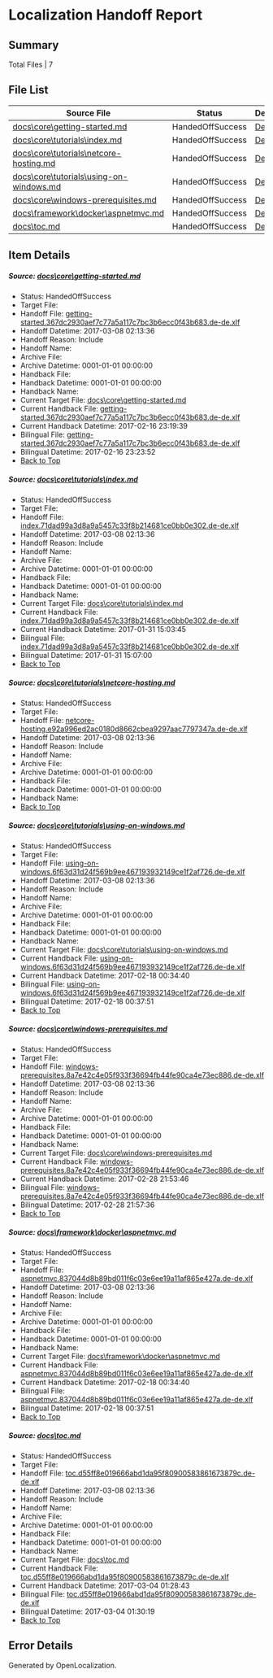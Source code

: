 # <a name='report-top'></a> Localization Handoff Report

## Summary
 Total Files | 7

## File List
 Source File | Status | Details 
 ----------- | ------ | ------- 
 [docs\core\getting-started.md](https://github.com/dotnet/docs/blob/9d770d008ff1223499de36b2b7b731d8ff6f0f2b/docs/core/getting-started.md) | HandedOffSuccess | [Details](#1b2e36322cc1d55e687d98b64d03e4b96314d4ec44)
 [docs\core\tutorials\index.md](https://github.com/dotnet/docs/blob/9d770d008ff1223499de36b2b7b731d8ff6f0f2b/docs/core/tutorials/index.md) | HandedOffSuccess | [Details](#7b9279642d97868f155dfb1e5835bc941277085f101)
 [docs\core\tutorials\netcore-hosting.md](https://github.com/dotnet/docs/blob/9d770d008ff1223499de36b2b7b731d8ff6f0f2b/docs/core/tutorials/netcore-hosting.md) | HandedOffSuccess | [Details](#7618af5bed33d2e1801b1a9c1351a1d09d49b86e110)
 [docs\core\tutorials\using-on-windows.md](https://github.com/dotnet/docs/blob/9d770d008ff1223499de36b2b7b731d8ff6f0f2b/docs/core/tutorials/using-on-windows.md) | HandedOffSuccess | [Details](#b2f82cacd37387a9bb8f593887be64b0e626913f114)
 [docs\core\windows-prerequisites.md](https://github.com/dotnet/docs/blob/9d770d008ff1223499de36b2b7b731d8ff6f0f2b/docs/core/windows-prerequisites.md) | HandedOffSuccess | [Details](#7baeed0cda37e9901c042f696740a0cf9fe039d4119)
 [docs\framework\docker\aspnetmvc.md](https://github.com/dotnet/docs/blob/9d770d008ff1223499de36b2b7b731d8ff6f0f2b/docs/framework/docker/aspnetmvc.md) | HandedOffSuccess | [Details](#96ae387928e5cb433606b0950270f8c7db8470113111)
 [docs\toc.md](https://github.com/dotnet/docs/blob/9d770d008ff1223499de36b2b7b731d8ff6f0f2b/docs/toc.md) | HandedOffSuccess | [Details](#8eb15b67fc042d4aa26b973f0bfe1cce0634ab113443)

## Item Details
##### <a name='1b2e36322cc1d55e687d98b64d03e4b96314d4ec44'></a> Source: [docs\core\getting-started.md](https://github.com/dotnet/docs/blob/9d770d008ff1223499de36b2b7b731d8ff6f0f2b/docs/core/getting-started.md)
* Status: HandedOffSuccess
* Target File: 
* Handoff File: [getting-started.367dc2930aef7c77a5a117c7bc3b6ecc0f43b683.de-de.xlf](https://github.com/dotnet/docs.handoff/blob/57d5118a139533b7566d94123a1f55984d74d1a2/ol-handoff/dotnet/docs.de-de/master/dotnet-core/getting-started.367dc2930aef7c77a5a117c7bc3b6ecc0f43b683.de-de.xlf)
* Handoff Datetime: 2017-03-08 02:13:36
* Handoff Reason: Include
* Handoff Name: 
* Archive File: 
* Archive Datetime: 0001-01-01 00:00:00
* Handback File: 
* Handback Datetime: 0001-01-01 00:00:00
* Handback Name: 
* Current Target File: [docs\core\getting-started.md](https://github.com/dotnet/docs.de-de/blob/107a17b580546c5593f8dc9000acecde67352d2f/docs/core/getting-started.md)
* Current Handback File: [getting-started.367dc2930aef7c77a5a117c7bc3b6ecc0f43b683.de-de.xlf](https://github.com/dotnet/docs.handback/blob/07df72b215ac7ae61edd3d44a96d98a77f472ff6/ol-handback/dotnet/docs.de-de/master/dotnet-core/getting-started.367dc2930aef7c77a5a117c7bc3b6ecc0f43b683.de-de.xlf)
* Current Handback Datetime: 2017-02-16 23:19:39
* Bilingual File: [getting-started.367dc2930aef7c77a5a117c7bc3b6ecc0f43b683.de-de.xlf](https://github.com/dotnet/docs.handback/blob/07df72b215ac7ae61edd3d44a96d98a77f472ff6/ol-handback/dotnet/docs.de-de/master/dotnet-core/getting-started.367dc2930aef7c77a5a117c7bc3b6ecc0f43b683.de-de.xlf)
* Bilingual Datetime: 2017-02-16 23:23:52
* [Back to Top](#report-top)

##### <a name='7b9279642d97868f155dfb1e5835bc941277085f101'></a> Source: [docs\core\tutorials\index.md](https://github.com/dotnet/docs/blob/9d770d008ff1223499de36b2b7b731d8ff6f0f2b/docs/core/tutorials/index.md)
* Status: HandedOffSuccess
* Target File: 
* Handoff File: [index.71dad99a3d8a9a5457c33f8b214681ce0bb0e302.de-de.xlf](https://github.com/dotnet/docs.handoff/blob/57d5118a139533b7566d94123a1f55984d74d1a2/ol-handoff/dotnet/docs.de-de/master/dotnet-core/index.71dad99a3d8a9a5457c33f8b214681ce0bb0e302.de-de.xlf)
* Handoff Datetime: 2017-03-08 02:13:36
* Handoff Reason: Include
* Handoff Name: 
* Archive File: 
* Archive Datetime: 0001-01-01 00:00:00
* Handback File: 
* Handback Datetime: 0001-01-01 00:00:00
* Handback Name: 
* Current Target File: [docs\core\tutorials\index.md](https://github.com/dotnet/docs.de-de/blob/dd0f32947eb56d63d75070724f3a7ace5b80066e/docs/core/tutorials/index.md)
* Current Handback File: [index.71dad99a3d8a9a5457c33f8b214681ce0bb0e302.de-de.xlf](https://github.com/dotnet/docs.handback/blob/303980ac6087c3d24c039785e1ce18133d073160/ol-handback/dotnet/docs.de-de/master/dotnet-core/index.71dad99a3d8a9a5457c33f8b214681ce0bb0e302.de-de.xlf)
* Current Handback Datetime: 2017-01-31 15:03:45
* Bilingual File: [index.71dad99a3d8a9a5457c33f8b214681ce0bb0e302.de-de.xlf](https://github.com/dotnet/docs.handback/blob/303980ac6087c3d24c039785e1ce18133d073160/ol-handback/dotnet/docs.de-de/master/dotnet-core/index.71dad99a3d8a9a5457c33f8b214681ce0bb0e302.de-de.xlf)
* Bilingual Datetime: 2017-01-31 15:07:00
* [Back to Top](#report-top)

##### <a name='7618af5bed33d2e1801b1a9c1351a1d09d49b86e110'></a> Source: [docs\core\tutorials\netcore-hosting.md](https://github.com/dotnet/docs/blob/9d770d008ff1223499de36b2b7b731d8ff6f0f2b/docs/core/tutorials/netcore-hosting.md)
* Status: HandedOffSuccess
* Target File: 
* Handoff File: [netcore-hosting.e92a996ed2ac0180d8662cbea9297aac7797347a.de-de.xlf](https://github.com/dotnet/docs.handoff/blob/57d5118a139533b7566d94123a1f55984d74d1a2/ol-handoff/dotnet/docs.de-de/master/dotnet-core/netcore-hosting.e92a996ed2ac0180d8662cbea9297aac7797347a.de-de.xlf)
* Handoff Datetime: 2017-03-08 02:13:36
* Handoff Reason: Include
* Handoff Name: 
* Archive File: 
* Archive Datetime: 0001-01-01 00:00:00
* Handback File: 
* Handback Datetime: 0001-01-01 00:00:00
* Handback Name: 
* [Back to Top](#report-top)

##### <a name='b2f82cacd37387a9bb8f593887be64b0e626913f114'></a> Source: [docs\core\tutorials\using-on-windows.md](https://github.com/dotnet/docs/blob/9d770d008ff1223499de36b2b7b731d8ff6f0f2b/docs/core/tutorials/using-on-windows.md)
* Status: HandedOffSuccess
* Target File: 
* Handoff File: [using-on-windows.6f63d31d24f569b9ee467193932149ce1f2af726.de-de.xlf](https://github.com/dotnet/docs.handoff/blob/57d5118a139533b7566d94123a1f55984d74d1a2/ol-handoff/dotnet/docs.de-de/master/dotnet-core/using-on-windows.6f63d31d24f569b9ee467193932149ce1f2af726.de-de.xlf)
* Handoff Datetime: 2017-03-08 02:13:36
* Handoff Reason: Include
* Handoff Name: 
* Archive File: 
* Archive Datetime: 0001-01-01 00:00:00
* Handback File: 
* Handback Datetime: 0001-01-01 00:00:00
* Handback Name: 
* Current Target File: [docs\core\tutorials\using-on-windows.md](https://github.com/dotnet/docs.de-de/blob/2d1b5e546804ea296061abf8863b59a53197fca5/docs/core/tutorials/using-on-windows.md)
* Current Handback File: [using-on-windows.6f63d31d24f569b9ee467193932149ce1f2af726.de-de.xlf](https://github.com/dotnet/docs.handback/blob/30852a18defac4a93f42de1b3dc3dd6219e37e12/ol-handback/dotnet/docs.de-de/master/dotnet-core/using-on-windows.6f63d31d24f569b9ee467193932149ce1f2af726.de-de.xlf)
* Current Handback Datetime: 2017-02-18 00:34:40
* Bilingual File: [using-on-windows.6f63d31d24f569b9ee467193932149ce1f2af726.de-de.xlf](https://github.com/dotnet/docs.handback/blob/30852a18defac4a93f42de1b3dc3dd6219e37e12/ol-handback/dotnet/docs.de-de/master/dotnet-core/using-on-windows.6f63d31d24f569b9ee467193932149ce1f2af726.de-de.xlf)
* Bilingual Datetime: 2017-02-18 00:37:51
* [Back to Top](#report-top)

##### <a name='7baeed0cda37e9901c042f696740a0cf9fe039d4119'></a> Source: [docs\core\windows-prerequisites.md](https://github.com/dotnet/docs/blob/9d770d008ff1223499de36b2b7b731d8ff6f0f2b/docs/core/windows-prerequisites.md)
* Status: HandedOffSuccess
* Target File: 
* Handoff File: [windows-prerequisites.8a7e42c4e05f933f36694fb44fe90ca4e73ec886.de-de.xlf](https://github.com/dotnet/docs.handoff/blob/57d5118a139533b7566d94123a1f55984d74d1a2/ol-handoff/dotnet/docs.de-de/master/dotnet-core/windows-prerequisites.8a7e42c4e05f933f36694fb44fe90ca4e73ec886.de-de.xlf)
* Handoff Datetime: 2017-03-08 02:13:36
* Handoff Reason: Include
* Handoff Name: 
* Archive File: 
* Archive Datetime: 0001-01-01 00:00:00
* Handback File: 
* Handback Datetime: 0001-01-01 00:00:00
* Handback Name: 
* Current Target File: [docs\core\windows-prerequisites.md](https://github.com/dotnet/docs.de-de/blob/3c6dd6de00582d10b2a61444ac977b04e7273f12/docs/core/windows-prerequisites.md)
* Current Handback File: [windows-prerequisites.8a7e42c4e05f933f36694fb44fe90ca4e73ec886.de-de.xlf](https://github.com/dotnet/docs.handback/blob/8592617064db1523e3e7ec0236d3bbea75b060d1/ol-handback/dotnet/docs.de-de/master/dotnet-core/windows-prerequisites.8a7e42c4e05f933f36694fb44fe90ca4e73ec886.de-de.xlf)
* Current Handback Datetime: 2017-02-28 21:53:46
* Bilingual File: [windows-prerequisites.8a7e42c4e05f933f36694fb44fe90ca4e73ec886.de-de.xlf](https://github.com/dotnet/docs.handback/blob/8592617064db1523e3e7ec0236d3bbea75b060d1/ol-handback/dotnet/docs.de-de/master/dotnet-core/windows-prerequisites.8a7e42c4e05f933f36694fb44fe90ca4e73ec886.de-de.xlf)
* Bilingual Datetime: 2017-02-28 21:57:36
* [Back to Top](#report-top)

##### <a name='96ae387928e5cb433606b0950270f8c7db8470113111'></a> Source: [docs\framework\docker\aspnetmvc.md](https://github.com/dotnet/docs/blob/9d770d008ff1223499de36b2b7b731d8ff6f0f2b/docs/framework/docker/aspnetmvc.md)
* Status: HandedOffSuccess
* Target File: 
* Handoff File: [aspnetmvc.837044d8b89bd011f6c03e6ee19a11af865e427a.de-de.xlf](https://github.com/dotnet/docs.handoff/blob/57d5118a139533b7566d94123a1f55984d74d1a2/ol-handoff/dotnet/docs.de-de/master/dotnet-core/aspnetmvc.837044d8b89bd011f6c03e6ee19a11af865e427a.de-de.xlf)
* Handoff Datetime: 2017-03-08 02:13:36
* Handoff Reason: Include
* Handoff Name: 
* Archive File: 
* Archive Datetime: 0001-01-01 00:00:00
* Handback File: 
* Handback Datetime: 0001-01-01 00:00:00
* Handback Name: 
* Current Target File: [docs\framework\docker\aspnetmvc.md](https://github.com/dotnet/docs.de-de/blob/2d1b5e546804ea296061abf8863b59a53197fca5/docs/framework/docker/aspnetmvc.md)
* Current Handback File: [aspnetmvc.837044d8b89bd011f6c03e6ee19a11af865e427a.de-de.xlf](https://github.com/dotnet/docs.handback/blob/30852a18defac4a93f42de1b3dc3dd6219e37e12/ol-handback/dotnet/docs.de-de/master/dotnet-core/aspnetmvc.837044d8b89bd011f6c03e6ee19a11af865e427a.de-de.xlf)
* Current Handback Datetime: 2017-02-18 00:34:40
* Bilingual File: [aspnetmvc.837044d8b89bd011f6c03e6ee19a11af865e427a.de-de.xlf](https://github.com/dotnet/docs.handback/blob/30852a18defac4a93f42de1b3dc3dd6219e37e12/ol-handback/dotnet/docs.de-de/master/dotnet-core/aspnetmvc.837044d8b89bd011f6c03e6ee19a11af865e427a.de-de.xlf)
* Bilingual Datetime: 2017-02-18 00:37:51
* [Back to Top](#report-top)

##### <a name='8eb15b67fc042d4aa26b973f0bfe1cce0634ab113443'></a> Source: [docs\toc.md](https://github.com/dotnet/docs/blob/9d770d008ff1223499de36b2b7b731d8ff6f0f2b/docs/toc.md)
* Status: HandedOffSuccess
* Target File: 
* Handoff File: [toc.d55ff8e019666abd1da95f80900583861673879c.de-de.xlf](https://github.com/dotnet/docs.handoff/blob/57d5118a139533b7566d94123a1f55984d74d1a2/ol-handoff/dotnet/docs.de-de/master/dotnet-core/toc.d55ff8e019666abd1da95f80900583861673879c.de-de.xlf)
* Handoff Datetime: 2017-03-08 02:13:36
* Handoff Reason: Include
* Handoff Name: 
* Archive File: 
* Archive Datetime: 0001-01-01 00:00:00
* Handback File: 
* Handback Datetime: 0001-01-01 00:00:00
* Handback Name: 
* Current Target File: [docs\toc.md](https://github.com/dotnet/docs.de-de/blob/a72b2c5e39227f5451aa3ef969f1d8fabd23e9da/docs/toc.md)
* Current Handback File: [toc.d55ff8e019666abd1da95f80900583861673879c.de-de.xlf](https://github.com/dotnet/docs.handback/blob/4e9085f327d68c1110fc3d25aa59a080039feeb0/ol-handback/dotnet/docs.de-de/master/dotnet-core/toc.d55ff8e019666abd1da95f80900583861673879c.de-de.xlf)
* Current Handback Datetime: 2017-03-04 01:28:43
* Bilingual File: [toc.d55ff8e019666abd1da95f80900583861673879c.de-de.xlf](https://github.com/dotnet/docs.handback/blob/4e9085f327d68c1110fc3d25aa59a080039feeb0/ol-handback/dotnet/docs.de-de/master/dotnet-core/toc.d55ff8e019666abd1da95f80900583861673879c.de-de.xlf)
* Bilingual Datetime: 2017-03-04 01:30:19
* [Back to Top](#report-top)


## Error Details

Generated by OpenLocalization.
